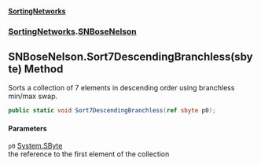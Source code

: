 #### [SortingNetworks](./index.md 'index')
### [SortingNetworks](./SortingNetworks.md 'SortingNetworks').[SNBoseNelson](./SortingNetworks-SNBoseNelson.md 'SortingNetworks.SNBoseNelson')
## SNBoseNelson.Sort7DescendingBranchless(sbyte) Method
Sorts a collection of 7 elements in descending order using branchless min/max swap.  
```csharp
public static void Sort7DescendingBranchless(ref sbyte p0);
```
#### Parameters
<a name='SortingNetworks-SNBoseNelson-Sort7DescendingBranchless(sbyte)-p0'></a>
`p0` [System.SByte](https://docs.microsoft.com/en-us/dotnet/api/System.SByte 'System.SByte')  
the reference to the first element of the collection  
  
